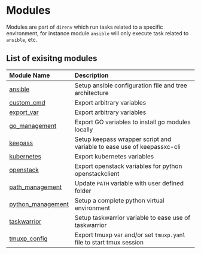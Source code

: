 # Modules

Modules are part of `direnv` which run tasks related to a specific
environment, for instance module `ansible` will only execute task related to
`ansible`, etc.

## List of exisitng modules

<center>

| Module Name | Description |
| :---------- | :---------- |
| [ansible](ansible.md) | Setup ansible configuration file and tree architecture |
| [custom_cmd](custom_cmd.md) | Export arbitrary variables |
| [export_var](export_var.md) | Export arbitrary variables |
| [go_management](go_management.md) | Export GO variables to install go modules locally |
| [keepass](keepass.md) | Setup keepass wrapper script and variable to ease use of keepassxc-cli |
| [kubernetes](kubernetes.md) | Export kubernetes variables |
| [openstack](openstack.md) | Export openstack variables for python openstackclient |
| [path_management](path_management.md) | Update `PATH` variable with user defined folder |
| [python_management](python_management.md) | Setup a complete python virtual environment |
| [taskwarrior](taskwarrior.md) | Setup taskwarrior variable to ease use of taskwarrior |
| [tmuxp_config](tmuxp_config.md) | Export tmuxp var and/or set `tmuxp.yaml` file to start tmux session |

</center>
